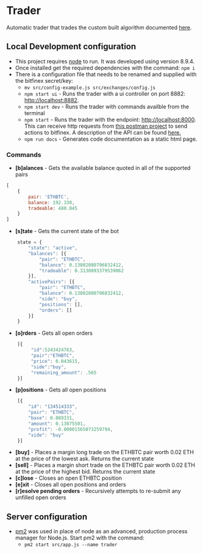 # Trader
Automatic trader that trades the custom built algorithm documented [here](https://uk.tradingview.com/script/QoNKoXwW-Simple-profitable-trading-strategy/). 

## Local Development configuration
- This project requires [node](https://nodejs.org/en/) to run. It was developed using version 8.9.4. 
- Once installed get the required dependencies with the command: `npm i`
- There is a configuration file that needs to be renamed and supplied with the bitfinex secret/key:
    - `mv src/config-example.js src/exchanges/config.js`
    - `npm start ui` - Runs the trader with a ui controller on port 8882: [http://localhost:8882](http://localhost:8002).
    - `npm start dev` - Runs the trader with commands availble from the terminal
    - `npm start` - Runs the trader with the endpoint: [http://localhost:8000](http://localhost:8000). This can receive http requests from [this postman project](https://www.getpostman.com/collections/d3ff660f287183be472e) to send actions to bitfinex. A description of the API can be found [here.](https://documenter.getpostman.com/view/877346/swingtrader-local/7TNgXfx)
    - `npm run docs` - Generates code documentation as a static html page.
### Commands    
- **[b]alances** - Gets the available balance quoted in all of the supported pairs
```javascript
[
    {
        pair: 'ETHBTC',
        balance: 192.338,
        tradeable: 480.845
    }
]
```
- **[s]tate** - Gets the current state of the bot
```javascript
    state = {
        "state": "active",
        "balances": [{
            "pair": "ETHBTC",
            "balance": 0.13802080706832412,
            "tradeable": 0.3130893379539062
        }],
        "activePairs": [{
            "pair": "ETHBTC",
            "balance": 0.13802080706832412,
            "side": "buy",
            "positions": [],
            "orders": []
        }]
    }
```
- **[o]rders** - Gets all open orders
```javascript
    [{
         "id":5243424763,
         "pair":"ETHBTC",
         "price": 0.043615,
         "side":"buy",
         "remaining_amount": .565
    }]            
```
- **[p]ositions** - Gets all open positions
```javascript
    [{
        "id": "134514333",
        "pair": "ETHBTC",
        "base": 0.089331,
        "amount": 0.13875501,
        "profit": -0.00001565073259794,
        "side": "buy"
    }]
```
- **[buy]** - Places a margin long trade on the ETHBTC pair worth 0.02 ETH at the price of the lowest ask. Returns the current state
- **[sell]** - Places a margin short trade on the ETHBTC pair worth 0.02 ETH at the price of the highest bid. Returns the current state
- **[c]lose** - Closes an open ETHBTC position
- **[e]xit** - Closes all open positions and orders
- **[r]esolve pending orders** - Recursively attempts to re-submit any unfilled open orders

## Server configuration
- [pm2](http://pm2.keymetrics.io/) was used in place of node as an advanced, production process manager for Node.js. Start pm2 with the command: 
    - `pm2 start src/app.js --name trader`
